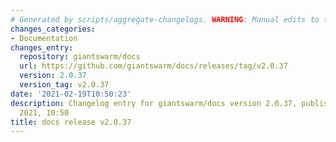 ```yaml
---
# Generated by scripts/aggregate-changelogs. WARNING: Manual edits to this files will be overwritten.
changes_categories:
- Documentation
changes_entry:
  repository: giantswarm/docs
  url: https://github.com/giantswarm/docs/releases/tag/v2.0.37
  version: 2.0.37
  version_tag: v2.0.37
date: '2021-02-19T10:50:23'
description: Changelog entry for giantswarm/docs version 2.0.37, published on 19 February
  2021, 10:50
title: docs release v2.0.37
---
```




